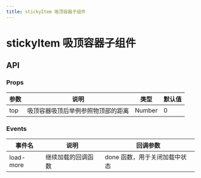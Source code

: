 ```yaml
---
title: stickyItem 吸顶容器子组件
---
```


# stickyItem 吸顶容器子组件

## API

### Props

| 参数 | 说明                               | 类型   | 默认值 |
| ---- | ---------------------------------- | ------ | ------ |
| top  | 吸顶容器吸顶后举例参照物顶部的距离 | Number | 0      |

### Events

| 事件名    | 说明               | 回调参数                      |
| --------- | ------------------ | ----------------------------- |
| load-more | 继续加载的回调函数 | done 函数，用于关闭加载中状态 |
